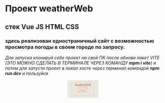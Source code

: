 # Проект weatherWeb

## стек Vue JS HTML CSS

### здесь реализован одностраничный сайт с возможностью просмотра погоды в своем городе по запросу.

_Для запуска клонируй себе проект на свой ПК после обнови пакет VITE (ЭТО МОЖНО СДЕЛАТЬ В ТЕРМИНАЛЕ ЧЕРЕЗ КОМАНДУ **mpm i vite**) и потом для запусти проект в локал хосте через терменал командой **npm run dev** и пользуйся_

<div id="header" align="center">
  <img src="./src/assets/Img/WeatherWEB.png" alt="WeatherWEB" width="100"/>
</div>

